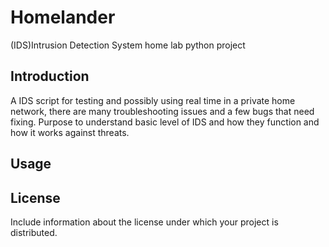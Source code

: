 # Homelander
(IDS)Intrusion Detection System home lab python project


## Introduction
A IDS script for testing and possibly using real time in a private home network, there are many troubleshooting issues and a few bugs that need 
fixing. Purpose to understand basic level of IDS and how they function and how it works against threats. 


## Usage



## License

Include information about the license under which your project is distributed.
